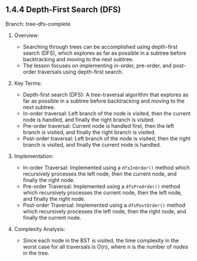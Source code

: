 ## 1.4.4 Depth-First Search (DFS)

Branch: tree-dfs-complete

1.  Overview:

    - Searching through trees can be accomplished using depth-first search (DFS), which explores as far as possible in a subtree before backtracking and moving to the next subtree.
    - The lesson focuses on implementing in-order, pre-order, and post-order traversals using depth-first search.

2.  Key Terms:

    - Depth-first search (DFS): A tree-traversal algorithm that explores as far as possible in a subtree before backtracking and moving to the next subtree.
    - In-order traversal: Left branch of the node is visited, then the current node is handled, and finally the right branch is visited.
    - Pre-order traversal: Current node is handled first, then the left branch is visited, and finally the right branch is visited.
    - Post-order traversal: Left branch of the node is visited, then the right branch is visited, and finally the current node is handled.

3.  Implementation:

    - In-order Traversal: Implemented using a `dfsInOrder()` method which recursively processes the left node, then the current node, and finally the right node.
    - Pre-order Traversal: Implemented using a `dfsPreOrder()` method which recursively processes the current node, then the left node, and finally the right node.
    - Post-order Traversal: Implemented using a `dfsPostOrder()` method which recursively processes the left node, then the right node, and finally the current node.

4.  Complexity Analysis:

    - Since each node in the BST is visited, the time complexity in the worst case for all traversals is O(n), where n is the number of nodes in the tree.
